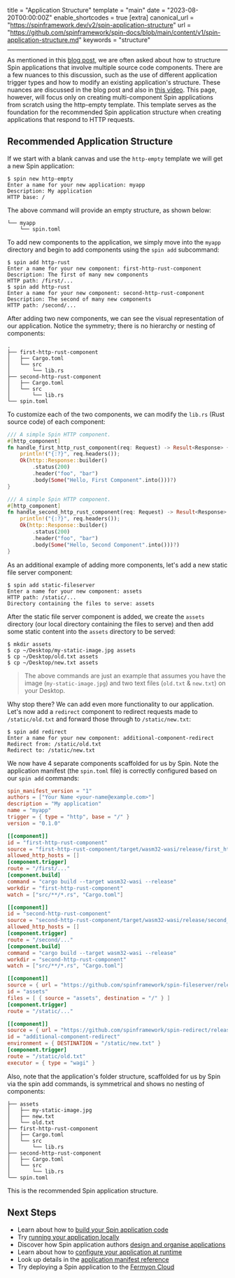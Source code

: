 title = "Application Structure"
template = "main"
date = "2023-08-20T00:00:00Z"
enable_shortcodes = true
[extra]
canonical_url = "https://spinframework.dev/v2/spin-application-structure"
url = "https://github.com/spinframework/spin-docs/blob/main/content/v1/spin-application-structure.md"
keywords = "structure"

---

As mentioned in this [blog post](https://www.fermyon.com/blog/spin-application-structure), we are often asked about how to structure Spin applications that involve multiple source code components. There are a few nuances to this discussion, such as the use of different application trigger types and how to modify an existing application's structure. These nuances are discussed in the blog post and also in [this video](https://www.youtube.com/watch?v=QQD-qodabSc). This page, however, will focus only on creating multi-component Spin applications from scratch using the http-empty template. This template serves as the foundation for the recommended Spin application structure when creating applications that respond to HTTP requests.

## Recommended Application Structure

If we start with a blank canvas and use the `http-empty` template we will get a new Spin application:

<!-- @selectiveCpy -->

```console
$ spin new http-empty
Enter a name for your new application: myapp
Description: My application
HTTP base: /
```

The above command will provide an empty structure, as shown below:

<!-- @nocpy -->

```console
└── myapp
    └── spin.toml
```

To add new components to the application, we simply move into the `myapp` directory and begin to add components using the `spin add` subcommand:

<!-- @selectiveCpy -->

```console
$ spin add http-rust
Enter a name for your new component: first-http-rust-component
Description: The first of many new components
HTTP path: /first/...
$ spin add http-rust
Enter a name for your new component: second-http-rust-component
Description: The second of many new components
HTTP path: /second/...
```

After adding two new components, we can see the visual representation of our application. Notice the symmetry; there is no hierarchy or nesting of components:

<!-- @nocpy -->

```console
.
├── first-http-rust-component
│   ├── Cargo.toml
│   └── src
│       └── lib.rs
├── second-http-rust-component
│   ├── Cargo.toml
│   └── src
│       └── lib.rs
└── spin.toml
```

To customize each of the two components, we can modify the `lib.rs` (Rust source code) of each component:

```rust
/// A simple Spin HTTP component.
#[http_component]
fn handle_first_http_rust_component(req: Request) -> Result<Response> {
    println!("{:?}", req.headers());
    Ok(http::Response::builder()
        .status(200)
        .header("foo", "bar")
        .body(Some("Hello, First Component".into()))?)
}
```

```rust
/// A simple Spin HTTP component.
#[http_component]
fn handle_second_http_rust_component(req: Request) -> Result<Response> {
    println!("{:?}", req.headers());
    Ok(http::Response::builder()
        .status(200)
        .header("foo", "bar")
        .body(Some("Hello, Second Component".into()))?)
}
```

As an additional example of adding more components, let's add a new static file server component:

<!-- @selectiveCpy -->

```console
$ spin add static-fileserver
Enter a name for your new component: assets
HTTP path: /static/...
Directory containing the files to serve: assets
```

After the static file server component is added, we create the `assets` directory (our local directory containing the files to serve) and then add some static content into the `assets` directory to be served:

<!-- @selectiveCpy -->

```console
$ mkdir assets
$ cp ~/Desktop/my-static-image.jpg assets
$ cp ~/Desktop/old.txt assets
$ cp ~/Desktop/new.txt assets
```

> The above commands are just an example that assumes you have the image (`my-static-image.jpg`) and two text files (`old.txt` & `new.txt`) on your Desktop.

Why stop there? We can add even more functionality to our application. Let's now add a `redirect` component to redirect requests made to `/static/old.txt` and forward those through to `/static/new.txt`:

<!-- @selectiveCpy -->

```console
$ spin add redirect
Enter a name for your new component: additional-component-redirect
Redirect from: /static/old.txt
Redirect to: /static/new.txt
```

We now have 4 separate components scaffolded for us by Spin. Note the application manifest (the `spin.toml` file) is correctly configured based on our `spin add` commands:

<!-- @nocpy -->

```toml
spin_manifest_version = "1"
authors = ["Your Name <your-name@example.com>"]
description = "My application"
name = "myapp"
trigger = { type = "http", base = "/" }
version = "0.1.0"

[[component]]
id = "first-http-rust-component"
source = "first-http-rust-component/target/wasm32-wasi/release/first_http_rust_component.wasm"
allowed_http_hosts = []
[component.trigger]
route = "/first/..."
[component.build]
command = "cargo build --target wasm32-wasi --release"
workdir = "first-http-rust-component"
watch = ["src/**/*.rs", "Cargo.toml"]

[[component]]
id = "second-http-rust-component"
source = "second-http-rust-component/target/wasm32-wasi/release/second_http_rust_component.wasm"
allowed_http_hosts = []
[component.trigger]
route = "/second/..."
[component.build]
command = "cargo build --target wasm32-wasi --release"
workdir = "second-http-rust-component"
watch = ["src/**/*.rs", "Cargo.toml"]

[[component]]
source = { url = "https://github.com/spinframework/spin-fileserver/releases/download/v0.0.2/spin_static_fs.wasm", digest = "sha256:65456bf4e84cf81b62075e761b2b0afaffaef2d0aeda521b245150f76b96421b" }
id = "assets"
files = [ { source = "assets", destination = "/" } ]
[component.trigger]
route = "/static/..."

[[component]]
source = { url = "https://github.com/spinframework/spin-redirect/releases/download/v0.0.1/redirect.wasm", digest = "sha256:d57c3d91e9b62a6b628516c6d11daf6681e1ca2355251a3672074cddefd7f391" }
id = "additional-component-redirect"
environment = { DESTINATION = "/static/new.txt" }
[component.trigger]
route = "/static/old.txt"
executor = { type = "wagi" }
```

Also, note that the application's folder structure, scaffolded for us by Spin via the spin add commands, is symmetrical and shows no nesting of components:

<!-- @nocpy -->

```console
├── assets
│   ├── my-static-image.jpg
│   ├── new.txt
│   └── old.txt
├── first-http-rust-component
│   ├── Cargo.toml
│   └── src
│       └── lib.rs
├── second-http-rust-component
│   ├── Cargo.toml
│   └── src
│       └── lib.rs
└── spin.toml
```

This is the recommended Spin application structure.

## Next Steps

- Learn about how to [build your Spin application code](build)
- Try [running your application locally](running-apps)
- Discover how Spin application authors [design and organise applications](see-what-people-have-built-with-spin)
- Learn about how to [configure your application at runtime](dynamic-configuration)
- Look up details in the [application manifest reference](manifest-reference)
- Try deploying a Spin application to the [Fermyon Cloud](/cloud/quickstart)